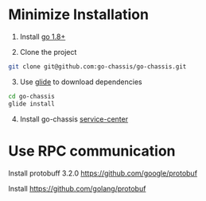 Minimize Installation
=====
1. Install [go 1.8+](https://golang.org/doc/install)

2. Clone the project

```sh
git clone git@github.com:go-chassis/go-chassis.git
```

3. Use [glide](https://github.com/Masterminds/glide) to download dependencies

```sh
cd go-chassis 
glide install
```

4. Install go-chassis [service-center](http://servicecomb.incubator.apache.org/release/)


Use RPC communication
===================
Install protobuff 3.2.0 https://github.com/google/protobuf

Install https://github.com/golang/protobuf
